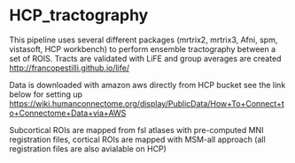 # HCP_tractography


This pipeline uses several different packages (mrtrix2, mrtrix3, Afni, spm, vistasoft, HCP workbench) to perform ensemble tractography between a set of ROIS. Tracts are validated with LiFE and group averages are created
http://francopestilli.github.io/life/

Data is downloaded with amazon aws directly from HCP bucket see the link below for setting up
https://wiki.humanconnectome.org/display/PublicData/How+To+Connect+to+Connectome+Data+via+AWS

Subcortical ROIs are mapped from fsl atlases with pre-computed MNI registration files, cortical ROIs are mapped with MSM-all approach (all registration files are also avialable on HCP)
